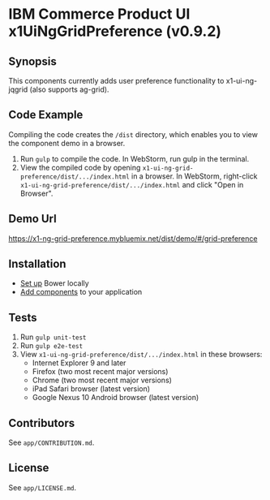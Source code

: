 IBM Commerce Product UI x1UiNgGridPreference (v0.9.2)
======

## Synopsis
This components currently adds user preference functionality to x1-ui-ng-jqgrid (also supports ag-grid).

## Code Example
Compiling the code creates the `/dist` directory, which enables you to view the component demo in a browser.
1. Run `gulp` to compile the code. In WebStorm, run gulp in the terminal.
2. View the compiled code by opening `x1-ui-ng-grid-preference/dist/.../index.html` in a browser. In
WebStorm, right-click `x1-ui-ng-grid-preference/dist/.../index.html` and click "Open in Browser".
## Demo Url
https://x1-ng-grid-preference.mybluemix.net/dist/demo/#/grid-preference

## Installation
- [Set up](http://x1showcase.emmlabs.ibm.com/#/developers/setup-all) Bower locally
- [Add components](http://x1showcase.emmlabs.ibm.com/#/developers/using-components) to your
application

## Tests
1. Run `gulp unit-test`
2. Run `gulp e2e-test`
3. View `x1-ui-ng-grid-preference/dist/.../index.html` in these browsers:
	* Internet Explorer 9 and later
	* Firefox (two most recent major versions)
	* Chrome (two most recent major versions)
	* iPad Safari browser (latest version)
	* Google Nexus 10 Android browser (latest version)

## Contributors
See `app/CONTRIBUTION.md`.

## License
See `app/LICENSE.md`.
